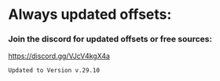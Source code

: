 # Always updated offsets: 
### Join the discord for updated offsets or free sources: 
https://discord.gg/VJcV4kgX4a

```Updated to Version v.29.10```
